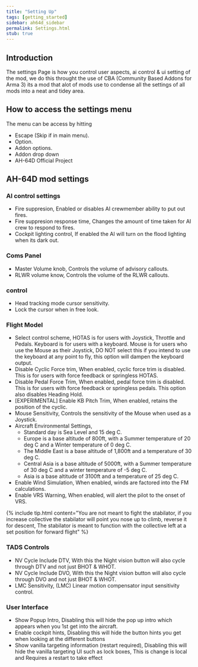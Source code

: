 ```yaml
---
title: "Setting Up"
tags: [getting_started]
sidebar: ah64d_sidebar
permalink: Settings.html
stub: true
---
```


## Introduction
The settings Page is how you control user aspects, ai control & ui setting of the mod, we do this throught the use of CBA (Community Based Addons for Arma 3) its a mod that alot of mods use to condense all the settings of all mods into a neat and tidey area.

## How to access the settings menu
The menu can be access by hitting
- Escape (Skip if in main menu).
- Option.
- Addon options.
- Addon drop down
- AH-64D Official Project

## AH-64D mod settings

### AI control settings
- Fire suppresion, Enabled or disables AI crewmember ability to put out fires.
- Fire suppresion response time, Changes the amount of time taken for AI crew to respond to fires.
- Cockpit lighting control, If enabled the AI will turn on the flood lighting when its dark out.

### Coms Panel
- Master Volume knob, Controls the volume of advisory callouts.
- RLWR volume know, Controls the volume of the RLWR callouts.

###  control
- Head tracking mode cursor sensitivity.
- Lock the cursor when in free look.

### Flight Model 
- Select control scheme, HOTAS is for users with Joystick, Throttle and Pedals. Keyboard is for users with a keyboard. Mouse is for users who use the Mouse as their Joystick, DO NOT select this if you intend to use the keyboard at any point to fly, this option will dampen the keyboard output.
- Disable Cyclic Force trim, When enabled, cyclic force trim is disabled. This is for users with force feedback or springless HOTAS.
- Disable Pedal Force Trim, When enabled, pedal force trim is disabled. This is for users with force feedback or springless pedals. This option also disables Heading Hold.
- [EXPERIMENTAL] Enable KB Pitch Trim, When enabled, retains the position of the cyclic.
- Mouse Sensitivity, Controls the sensitivity of the Mouse when used as a Joystick.
- Aircraft Environmental Settings,
    - Standard day is Sea Level and 15 deg C.
    - Europe is a base altitude of 800ft, with a Summer temperature of 20 deg C and a Winter temperature of 0 deg C. 
    - The Middle East is a base altitude of 1,800ft and a temperature of 30 deg C. 
    - Central Asia is a base altitude of 5000ft, with a Summer temperature of 30 deg C and a winter temperature of -5 deg C. 
    - Asia is a base altitude of 3100ft and a temperature of 25 deg C.
- Enable Wind Simulation, When enabled, winds are factored into the FM calculations.
- Enable VRS Warning, When enabled, will alert the pilot to the onset of VRS.

{% include tip.html content="You are not meant to fight the stabilator, if you increase collective the stabilator will point you nose up to climb, reverse it for descent, The stabilator is meant to function with the collective left at a set position for forward flight" %}

### TADS Controls
- NV Cycle Include DTV, With this the Night vision button will also cycle through DTV and not just BHOT & WHOT.
- NV Cycle Include DVO, With this the Night vision button will also cycle through DVO and not just BHOT & WHOT.
- LMC Sensitivity, (LMC) Linear motion compensator input sensitivity control.

### User Interface
- Show Popup Intro, Disabling this will hide the pop up intro which appears when you 1st get into the aircraft.
- Enable cockpit hints, Disabling this will hide the button hints you get when looking at the different buttons
- Show vanilla targeting information (restart required), Disabling this will hide the vanilla targeting UI such as lock boxes, This is change is local and Requires a restart to take effect